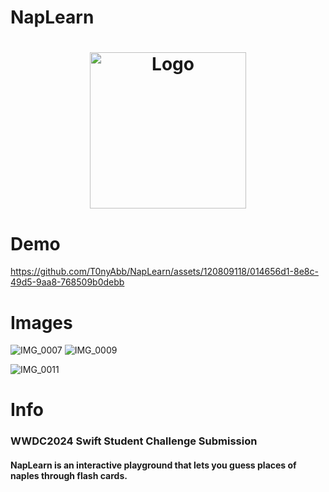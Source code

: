 # NapLearn

<h1 align="center">
  <a href="https://github.com/T0nyAbb/NapLearn">
    <img src="https://github.com/T0nyAbb/NapLearn/assets/120809118/4c876ce2-b863-4d30-8ec9-2e984631fc6e" alt="Logo" width="250" height="250">
  </a>
</h1>

# Demo

  https://github.com/T0nyAbb/NapLearn/assets/120809118/014656d1-8e8c-49d5-9aa8-768509b0debb

# Images

![IMG_0007](https://github.com/T0nyAbb/NapLearn/assets/120809118/4b3f75fd-4f3e-4ab7-9467-feb45e8accf1)
![IMG_0009](https://github.com/T0nyAbb/NapLearn/assets/120809118/eb04c3c7-79be-4bb2-b171-01f614f81501)

![IMG_0011](https://github.com/T0nyAbb/NapLearn/assets/120809118/5c4e52df-2479-46e6-8772-fbb6e6a7d451)

# Info
### WWDC2024 Swift Student Challenge Submission
#### NapLearn is an interactive playground that lets you guess places of naples through flash cards. 



